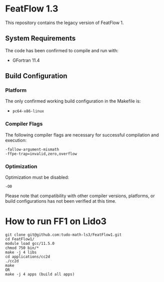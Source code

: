 # FeatFlow 1.3

This repository contains the legacy version of FeatFlow 1.

## System Requirements

The code has been confirmed to compile and run with:
- GFortran 11.4

## Build Configuration

### Platform
The only confirmed working build configuration in the Makefile is:
- `pc64-x86-linux`

### Compiler Flags
The following compiler flags are necessary for successful compilation and execution:
```
-fallow-argument-mismath
-ffpe-trap=invalid,zero,overflow
```

### Optimization
Optimization must be disabled:
```
-O0
```

Please note that compatibility with other compiler versions, platforms, or build configurations has not been verified at this time.

# How to run FF1 on Lido3
```
git clone git@github.com:tudo-math-ls3/FeatFlow1.git
cd FeatFlow1/
module load gcc/11.5.0
chmod 750 bin/*
make -j 4 libs
cd applications/cc2d
./cc2d
make
OR
make -j 4 apps (build all apps)


```
